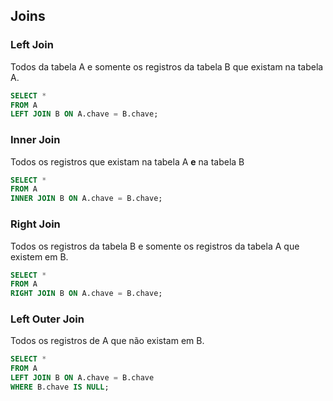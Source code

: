 ## Joins

### Left Join
Todos da tabela A e somente os registros da tabela B que existam na tabela A.
```sql
SELECT *
FROM A
LEFT JOIN B ON A.chave = B.chave;
```

### Inner Join
Todos os registros que existam na tabela A **e** na tabela B
```sql
SELECT *
FROM A
INNER JOIN B ON A.chave = B.chave;
```

### Right Join
Todos os registros da tabela B e somente os registros da tabela A que existem em B.
```sql
SELECT *
FROM A
RIGHT JOIN B ON A.chave = B.chave;
```
### Left Outer Join
Todos os registros de A que não existam em B.
```sql
SELECT *
FROM A
LEFT JOIN B ON A.chave = B.chave
WHERE B.chave IS NULL;
```
<!--stackedit_data:
eyJoaXN0b3J5IjpbMTEzNDY5MjI5OCwtMTIzMTMzMTkxOV19
-->